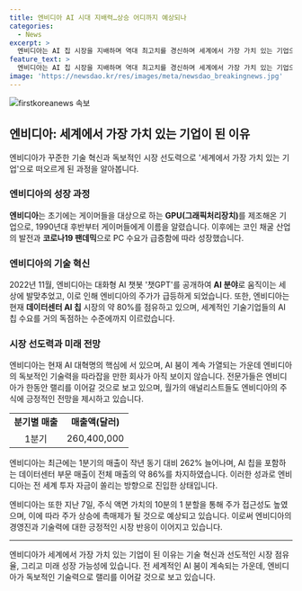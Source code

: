 ```yaml
---
title: 엔비디아 AI 시대 지배력…상승 어디까지 예상되나
categories:
  - News
excerpt: >
  엔비디아는 AI 칩 시장을 지배하며 역대 최고치를 경신하며 세계에서 가장 가치 있는 기업으로 선정되었다. 1993년 설립된 이후 31년 만에 시가총액이 3조 3천350억 달러로 세계 최고 시가총액 기업이 되었고, 25년간 주식의 수익률은 59만 1천78%에 이른다. 엔비디아는 AI 칩 시장의 80%를 점유하며 데이터센터 부문 매출은 427% 급증하여 AI 산업혁명에 주목받고 있다. 엔비디아의 주가는 $121로 분할되어 개인 투자자들의 접근성도 높아지고, 업계 전문가들은 주가 상승이 계속될 것으로 전망하고 있다.
feature_text: >
  엔비디아는 AI 칩 시장을 지배하며 역대 최고치를 경신하며 세계에서 가장 가치 있는 기업으로 선정되었다. 1993년 설립된 이후 31년 만에 시가총액이 3조 3천350억 달러로 세계 최고 시가총액 기업이 되었고, 25년간 주식의 수익률은 59만 1천78%에 이른다. 엔비디아는 AI 칩 시장의 80%를 점유하며 데이터센터 부문 매출은 427% 급증하여 AI 산업혁명에 주목받고 있다. 엔비디아의 주가는 $121로 분할되어 개인 투자자들의 접근성도 높아지고, 업계 전문가들은 주가 상승이 계속될 것으로 전망하고 있다.
image: 'https://newsdao.kr/res/images/meta/newsdao_breakingnews.jpg'
---
```


<p><img src="https://newsdao.kr/res/images/meta/newsdao_breakingnews.jpg" alt="firstkoreanews 속보" /></p>

<h2 data-ke-size="size26">엔비디아: 세계에서 가장 가치 있는 기업이 된 이유</h2>

<p data-ke-size="size16">엔비디아가 꾸준한 기술 혁신과 독보적인 시장 선도력으로 '세계에서 가장 가치 있는 기업'으로 떠오르게 된 과정을 알아봅니다. </p>

<h3><b>엔비디아의 성장 과정</b></h3>

<p data-ke-size="size16"><b>엔비디아</b>는 초기에는 게이머들을 대상으로 하는 <b>GPU(그래픽처리장치)</b>를 제조해온 기업으로, 1990년대 후반부터 게이머들에게 이름을 알렸습니다. 이후에는 코인 채굴 산업의 발전과 <b>코로나19 팬데믹</b>으로 PC 수요가 급증함에 따라 성장했습니다.</p>

<h3><b>엔비디아의 기술 혁신</b></h3>

<p data-ke-size="size16">2022년 11월, 엔비디아는 대화형 AI 챗봇 '챗GPT'를 공개하여 <b>AI 분야</b>로 움직이는 세상에 발맞추었고, 이로 인해 엔비디아의 주가가 급등하게 되었습니다. 또한, 엔비디아는 현재 <b>데이터센터 AI 칩</b> 시장의 약 80%를 점유하고 있으며, 세계적인 기술기업들의 AI 칩 수요를 거의 독점하는 수준에까지 이르렀습니다.</p>

<h3><b>시장 선도력과 미래 전망</b></h3>

<p data-ke-size="size16">엔비디아는 현재 AI 대혁명의 핵심에 서 있으며, AI 붐이 계속 가열되는 가운데 엔비디아의 독보적인 기술력을 따라잡을 만한 회사가 아직 보이지 않습니다. 전문가들은 엔비디아가 한동안 랠리를 이어갈 것으로 보고 있으며, 월가의 애널리스트들도 엔비디아의 주식에 긍정적인 전망을 제시하고 있습니다.</p>

<table>
    <tr>
        <td style="text-align: center; height: 17px;"><b>분기별 매출</b></td>
        <td style="text-align: center; height: 17px;"><b>매출액(달러)</b></td>
    </tr>
    <tr>
        <td style="text-align: center; height: 17px;">1분기</td>
        <td style="text-align: center; height: 17px;">260,400,000</td>
    </tr>
</table>

<p data-ke-size="size16">엔비디아는 최근에는 1분기의 매출이 작년 동기 대비 262% 늘어나며, AI 칩을 포함하는 데이터센터 부문 매출이 전체 매출의 약 86%를 차지하였습니다. 이러한 성과로 엔비디아는 전 세계 투자 자금이 쏠리는 방향으로 진입한 상태입니다.</p>

<p data-ke-size="size16">엔비디아는 또한 지난 7일, 주식 액면 가치의 10분의 1 분할을 통해 주가 접근성도 높였으며, 이에 따라 주가 상승에 촉매제가 될 것으로 예상되고 있습니다. 이로써 엔비디아의 경영진과 기술력에 대한 긍정적인 시장 반응이 이어지고 있습니다.</p>

<hr>

<p data-ke-size="size16">엔비디아가 세계에서 가장 가치 있는 기업이 된 이유는 기술 혁신과 선도적인 시장 점유율, 그리고 미래 성장 가능성에 있습니다. 전 세계적인 AI 붐이 계속되는 가운데, 엔비디아가 독보적인 기술력으로 랠리를 이어갈 것으로 보고 있습니다. </p>

